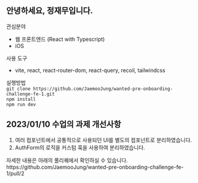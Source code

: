 ## 안녕하세요, 정재무입니다.
관심분야
* 웹 프론트엔드 (React with Typescript)
* iOS

사용 도구
* vite, react, react-router-dom, react-query, recoil, tailwindcss

실행방법
<br>`git clone https://github.com/JaemooJung/wanted-pre-onboarding-challenge-fe-1.git`
<br>`npm install`
<br>`npm run dev`

## 2023/01/10 수업의 과제 개선사항
1. 여러 컴포넌트에서 공통적으로 사용되던 UI를 별도의 컴포넌트로 분리하였습니다.
2. AuthForm의 로직을 커스텀 훅을 사용하여 분리하였습니다.
<p>자세한 내용은 아래의 풀리퀘에서 확인하실 수 있습니다.
<br>https://github.com/JaemooJung/wanted-pre-onboarding-challenge-fe-1/pull/2
